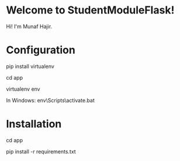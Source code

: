 # Welcome to StudentModuleFlask!

Hi! I'm Munaf Hajir.


# Configuration

pip install virtualenv

cd app

virtualenv env

In Windows:
env\Scripts\activate.bat


# Installation

cd app

pip install -r requirements.txt
